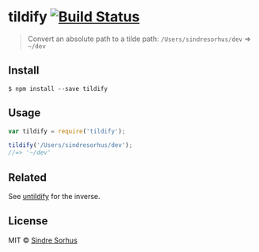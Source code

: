 # tildify [![Build Status](https://travis-ci.org/sindresorhus/tildify.svg?branch=master)](https://travis-ci.org/sindresorhus/tildify)

> Convert an absolute path to a tilde path: `/Users/sindresorhus/dev` => `~/dev`


## Install

```
$ npm install --save tildify
```


## Usage

```js
var tildify = require('tildify');

tildify('/Users/sindresorhus/dev');
//=> '~/dev'
```


## Related

See [untildify](https://github.com/sindresorhus/untildify) for the inverse.


## License

MIT © [Sindre Sorhus](http://sindresorhus.com)
